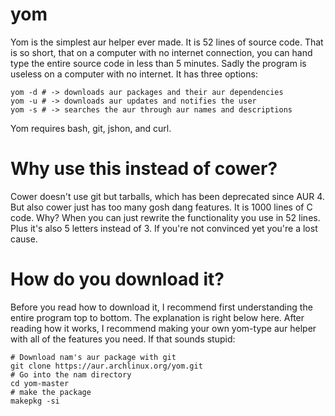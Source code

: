 # yom
Yom is the simplest aur helper ever made. It is 52 lines of source code. That is so short, that on a computer with no internet connection, you can hand type the entire source code in less than 5 minutes. Sadly the program is useless on a computer with no internet. It has three options:

    yom -d # -> downloads aur packages and their aur dependencies
    yom -u # -> downloads aur updates and notifies the user
    yom -s # -> searches the aur through aur names and descriptions

Yom requires bash, git, jshon, and curl.

# Why use this instead of cower?

Cower doesn't use git but tarballs, which has been deprecated since AUR 4. But also cower just has too many gosh dang features. It is 1000 lines of C code. Why? When you can just rewrite the functionality you use in 52 lines. Plus it's also 5 letters instead of 3. If you're not convinced yet you're a lost cause.

# How do you download it?

Before you read how to download it, I recommend first understanding the entire program top to bottom. The explanation is right below here. After reading how it works, I recommend making your own yom-type aur helper with all of the features you need. If that sounds stupid:

    # Download nam's aur package with git
    git clone https://aur.archlinux.org/yom.git
    # Go into the nam directory
    cd yom-master
    # make the package
    makepkg -si
